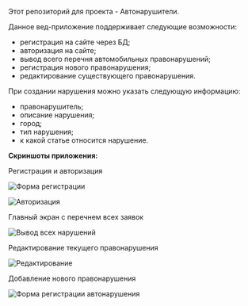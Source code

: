 Этот репозиторий для проекта - Автонарушители.

Данное вед-приложение поддерживает следующие возможности:
- регистрация на сайте через БД;
- авторизация на сайте;
- вывод всего перечня автомобильных правонарушений;
- регистрация нового правонарушения;
- редактирование существующего правонарушения.

При создании нарушения можно указать следующую информацию:
- правонарушитель;
- описание нарушения;
- город;
- тип нарушения;
- к какой статье относится нарушение.



**Скриншоты приложения:**

Регистрация и авторизация

![Форма регистрации](https://user-images.githubusercontent.com/92044501/159284676-17ef87a3-5b6c-4683-b538-be2344fded9c.jpg)

![Авторизация](https://user-images.githubusercontent.com/92044501/159284776-f606c797-37bf-4550-92db-cc9a8d70a578.jpg)

Главный экран с перечнем всех заявок

![Вывод всех нарушений](https://user-images.githubusercontent.com/92044501/159284924-ec215d61-123b-46c8-9288-6e85a555d241.jpg)

Редактирование текущего правонарушения

![Редактирование](https://user-images.githubusercontent.com/92044501/159285256-031947e6-faf5-444f-b037-c5e1d97cd36b.jpg)

Добавление нового правонарушения

![Форма регистрации автонарушения](https://user-images.githubusercontent.com/92044501/159285384-049458ec-0589-41fb-92bd-acaf29a49c6c.jpg)
